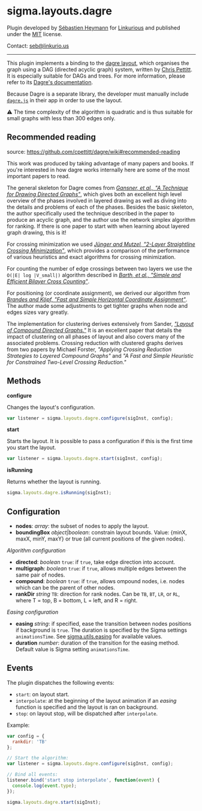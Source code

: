 sigma.layouts.dagre
========================

Plugin developed by [Sébastien Heymann](https://github.com/sheymann) for [Linkurious](https://github.com/Linkurious) and published under the [MIT](LICENSE) license.

Contact: seb@linkurio.us

---

This plugin implements a binding to the [dagre layout](https://github.com/cpettitt/dagre), which organises the graph using a DAG (directed acyclic graph) system, written by [Chris Pettitt](https://www.linkedin.com/in/chrismpettitt). It is especially suitable for DAGs and trees. For more information, please refer to its [Dagre's documentation](https://github.com/cpettitt/dagre/wiki).

Because Dagre is a separate library, the developer must manually include [`dagre.js`](https://github.com/cpettitt/dagre/releases) in their app in order to use the layout.

:warning: The time complexity of the algorithm is quadratic and is thus suitable for small graphs with less than 300 edges only.

## Recommended reading

source: https://github.com/cpettitt/dagre/wiki#recommended-reading

This work was produced by taking advantage of many papers and books. If you're interested in how dagre works internally here are some of the most important papers to read.

The general skeleton for Dagre comes from [*Gansner, et al., "A Technique for Drawing Directed Graphs"*](http://www.graphviz.org/Documentation/TSE93.pdf), which gives both an excellent high level overview of the phases involved in layered drawing as well as diving into the details and problems of each of the phases. Besides the basic skeleton, the author specifically used the technique described in the paper to produce an acyclic graph, and the author use the network simplex algorithm for ranking. If there is one paper to start with when learning about layered graph drawing, this is it!

For crossing minimization we used [*Jünger and Mutzel, "2-Layer Straightline Crossing Minimization"*](http://www.researchgate.net/profile/Petra_Mutzel/publication/30508315_2-Layer_Straightline_Crossing_Minimization_Performance_of_Exact_and_Heuristic_Algorithms/links/09e4150eabaf4cc7bd000000.pdf), which provides a comparison of the performance of various heuristics and exact algorithms for crossing minimization.

For counting the number of edge crossings between two layers we use the `O(|E| log |V_small|)` algorithm described in [*Barth, et al., "Simple and Efficient Bilayer Cross Counting"*](http://jgaa.info/accepted/2004/BarthMutzelJuenger2004.8.2.pdf).

For positioning (or coordinate assignment), we derived our algorithm from [*Brandes and Köpf, "Fast and Simple Horizontal Coordinate Assignment"*](http://www.inf.uni-konstanz.de/algo/publications/bk-fshca-01.pdf). The author made some adjustments to get tighter graphs when node and edges sizes vary greatly.

The implementation for clustering derives extensively from Sander, [*"Layout of Compound Directed Graphs."*](http://scidok.sulb.uni-saarland.de/volltexte/2005/359/pdf/tr-A03-96.pdf) It is an excellent paper that details the impact of clustering on all phases of layout and also covers many of the associated problems. Crossing reduction with clustered graphs derives from two papers by Michael Forster, *"Applying Crossing Reduction Strategies to Layered Compound Graphs"* and *"A Fast and Simple Heuristic for Constrained Two-Level Crossing Reduction."*

## Methods

**configure**

Changes the layout's configuration.

```js
var listener = sigma.layouts.dagre.configure(sigInst, config);
```

**start**

Starts the layout. It is possible to pass a configuration if this is the first time you start the layout.

```js
var listener = sigma.layouts.dagre.start(sigInst, config);
```

**isRunning**

Returns whether the layout is running.

```js
sigma.layouts.dagre.isRunning(sigInst);
```

## Configuration

* **nodes**: *array*: the subset of nodes to apply the layout.
* **boundingBox** *object|boolean*: constrain layout bounds. Value: {minX, maxX, minY, maxY} or true (all current positions of the given nodes).

*Algorithm configuration*

* **directed**: *boolean* `true`: if `true`, take edge direction into account.
* **multigraph**: *boolean* `true`: if `true`, allows multiple edges between the same pair of nodes.
* **compound**: *boolean* `true`: if `true`, allows ompound nodes, i.e. nodes which can be the parent of other nodes.
* **rankDir** *string* `TB`: direction for rank nodes. Can be `TB`, `BT`, `LR`, or `RL`, where T = top, B = bottom, L = left, and R = right.

*Easing configuration*

* **easing** *string*: if specified, ease the transition between nodes positions if background is `true`. The duration is specified by the Sigma settings `animationsTime`. See [sigma.utils.easing](../../src/utils/sigma.utils.js#L723) for available values.
* **duration** *number*: duration of the transition for the easing method. Default value is Sigma setting `animationsTime`.

## Events

The plugin dispatches the following events:

- `start`: on layout start.
- `interpolate`: at the beginning of the layout animation if an *easing* function is specified and the layout is ran on background.
- `stop`: on layout stop, will be dispatched after `interpolate`.

Example:

```js
var config = {
  rankdir: 'TB'
};

// Start the algorithm:
var listener = sigma.layouts.dagre.configure(sigInst, config);

// Bind all events:
listener.bind('start stop interpolate', function(event) {
  console.log(event.type);
});

sigma.layouts.dagre.start(sigInst);
```
